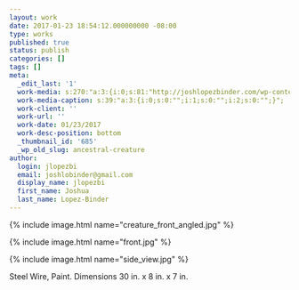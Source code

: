 ```yaml
---
layout: work
date: 2017-01-23 18:54:12.000000000 -08:00
type: works
published: true
status: publish
categories: []
tags: []
meta:
  _edit_last: '1'
  work-media: s:270:"a:3:{i:0;s:81:"http://joshlopezbinder.com/wp-content/uploads/2017/01/IMG_6262-e1485197219603.jpg";i:1;s:81:"http://joshlopezbinder.com/wp-content/uploads/2017/01/IMG_6292-e1485197604799.jpg";i:2;s:66:"http://joshlopezbinder.com/wp-content/uploads/2017/01/IMG_6295.jpg";}";
  work-media-caption: s:39:"a:3:{i:0;s:0:"";i:1;s:0:"";i:2;s:0:"";}";
  work-client: ''
  work-url: ''
  work-date: 01/23/2017
  work-desc-position: bottom
  _thumbnail_id: '685'
  _wp_old_slug: ancestral-creature
author:
  login: jlopezbi
  email: joshlobinder@gmail.com
  display_name: jlopezbi
  first_name: Joshua
  last_name: Lopez-Binder
---
```


{% include image.html name="creature_front_angled.jpg" %}

{% include image.html name="front.jpg" %}

{% include image.html name="side_view.jpg" %}

Steel Wire, Paint.
Dimensions 30 in. x 8 in. x 7 in.
